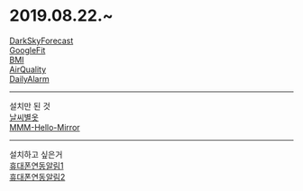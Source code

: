 # 2019.08.22.~

[DarkSkyForecast](https://github.com/jclarke0000/MMM-DarkSkyForecast)<br>
[GoogleFit](https://github.com/amcolash/MMM-GoogleFit)<br>
[BMI](https://github.com/mykle1/MMM-BMI)<br>
[AirQuality](https://github.com/CFenner/MMM-AirQuality)<br>
[DailyAlarm](https://github.com/eouia/MMM-DailyAlarm)<br>

---
설치만 된 것<br>
[날씨별옷](https://github.com/fruestueck/MMM-WeatherDependentClothes)<br>
[MMM-Hello-Mirror](https://github.com/Matzefication/MMM-Hello-Mirror)

---
설치하고 싶은거<br>
[휴대폰연동알림1](https://github.com/ronny3050/phone-notification-mirror)<br>
[휴대폰연동알림2](https://github.com/paviro/MMM-FRITZ-Box-Callmonitor)<br>
